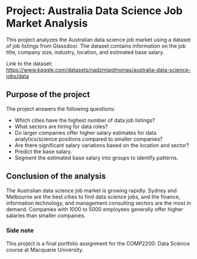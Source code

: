 # Project: Australia Data Science Job Market Analysis
This project analyzes the Australian data science job market using a dataset of job listings from Glassdoor. The dataset contains information on the job title, company size, industry, location, and estimated base salary.

Link to the dataset: https://www.kaggle.com/datasets/nadzmiagthomas/australia-data-science-jobs/data
## Purpose of the project
The project answers the following questions:
- Which cities have the highest number of data job listings?
- What sectors are hiring for data roles?
- Do larger companies offer higher salary estimates for data analytics/science positions compared to smaller companies?
- Are there significant salary variations based on the location and sector?
- Predict the base salary.
- Segment the estimated base salary into groups to identify patterns. 
## Conclusion of the analysis
The Australian data science job market is growing rapidly. Sydney and Melbourne are the best cities to find data science jobs, and the finance, information technology, and management consulting sectors are the most in demand. Companies with 1000 to 5000 employees generally offer higher salaries than smaller companies.
### Side note
This project is a final portfolio assignment for the COMP2200: Data Science course at Macquarie University.
